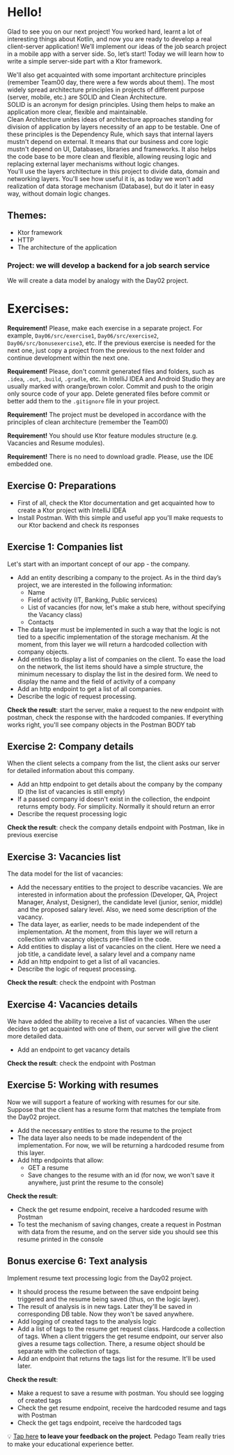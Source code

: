 # Hello!   

Glad to see you on our next project! You worked hard, learnt a lot of interesting things about Kotlin, and now you are ready to develop a real client-server application! We’ll implement our ideas of the job search project in a mobile app with a server side. So, let’s start! Today we will learn how to write a simple server-side part with a Ktor framework.

We'll also get acquainted with some important architecture principles (remember Team00 day, there were a few words about them). The most widely spread architecture principles in projects of different purpose (server, mobile, etc.) are SOLID and Clean Architecture.  
SOLID is an acronym for design principles. Using them helps to make an application more clear, flexible and maintainable.  
Clean Architecture unites ideas of architecture approaches standing for division of application by layers necessity of an app to be testable. One of these principles is the Dependency Rule, which says that internal layers mustn't depend on external. It means that our business and core logic mustn't depend on UI, Databases, libraries and frameworks. It also helps the code base to be more clean and flexible, allowing reusing logic and replacing external layer mechanisms without logic changes.  
You'll use the layers architecture in this project to divide data, domain and networking layers. You'll see how useful it is, as today we won't add realization of data storage mechanism (Database), but do it later in easy way, without domain logic changes.  

## Themes:
- Ktor framework
- HTTP
- The architecture of the application

### Project: we will develop a backend for a job search service
We will create a data model by analogy with the Day02 project.  

# Exercises:

**Requirement!** Please, make each exercise in a separate project. For example, `Day06/src/exercise1`, `Day06/src/exercise2`, `Day06/src/bonusexercise3`, etc. If the previous exercise is needed for the next one, just copy a project from the previous to the next folder and continue development within the next one.

**Requirement!** Please, don't commit generated files and folders, such as `.idea`, `.out`, `.build`, `.gradle`, etc. In IntelliJ IDEA and Android Studio they are usually marked with orange/brown color. Commit and push to the origin only source code of your app. Delete generated files before commit or better add them to the `.gitignore` file in your project.

**Requirement!** The project must be developed in accordance with the principles of clean architecture (remember the Team00)

**Requirement!** You should use Ktor feature modules structure (e.g. Vacancies and Resume modules).

**Requirement!** There is no need to download gradle. Please, use the IDE embedded one.

## Exercise 0: Preparations
- First of all, check the Ktor documentation and get acquainted how to create a Ktor project with IntelliJ IDEA
- Install Postman. With this simple and useful app you'll make requests to our Ktor backend and check its responses

## Exercise 1: Companies list
Let's start with an important concept of our app - the company.

- Add an entity describing a company to the project. As in the third day’s project, we are interested in the following information:
  - Name
  - Field of activity (IT, Banking, Public services)
  - List of vacancies (for now, let's make a stub here, without specifying the Vacancy class)
  - Contacts
- The data layer must be implemented in such a way that the logic is not tied to a specific implementation of the storage mechanism. At the moment, from this layer we will return a hardcoded collection with company objects.
- Add entities to display a list of companies on the client. To ease the load on the network, the list items should have a simple structure, the minimum necessary to display the list in the desired form. We need to display the name and the field of activity of a company
- Add an http endpoint to get a list of all companies.
- Describe the logic of request processing.

**Check the result**: start the server, make a request to the new endpoint with postman, check the response with the hardcoded companies. If everything works right, you'll see company objects in the Postman BODY tab

## Exercise 2: Company details
When the client selects a company from the list, the client asks our server for detailed information about this company.
- Add an http endpoint to get details about the company by the company ID (the list of vacancies is still empty)
- If a passed company id doesn't exist in the collection, the endpoint returns empty body. For simplicity. Normally it should return an error
- Describe the request processing logic

**Check the result**: check the company details endpoint with Postman, like in previous exercise

## Exercise 3: Vacancies list
The data model for the list of vacancies:
- Add the necessary entities to the project to describe vacancies. We are interested in information about the profession (Developer, QA, Project Manager, Analyst, Designer), the candidate level (junior, senior, middle) and the proposed salary level. Also, we need some description of the vacancy.
- The data layer, as earlier, needs to be made independent of the implementation. At the moment, from this layer we will return a collection with vacancy objects pre-filled in the code.
- Add entities to display a list of vacancies on the client. Here we need a job title, a candidate level, a salary level and a company name
- Add an http endpoint to get a list of all vacancies.
- Describe the logic of request processing.

**Check the result**: check the endpoint with Postman

## Exercise 4: Vacancies details
We have added the ability to receive a list of vacancies. When the user decides to get acquainted with one of them, our server will give the client more detailed data.
- Add an endpoint to get vacancy details

**Check the result**: check the endpoint with Postman

## Exercise 5: Working with resumes
Now we will support a feature of working with resumes for our site. Suppose that the client has a resume form that matches the template from the Day02 project.
- Add the necessary entities to store the resume to the project
- The data layer also needs to be made independent of the implementation. For now, we will be returning a hardcoded resume from this layer.
- Add http endpoints that allow:
  - GET a resume
  - Save changes to the resume with an id (for now, we won't save it anywhere, just print the resume to the console)

**Check the result**:
- Check the get resume endpoint, receive a hardcoded resume with Postman
- To test the mechanism of saving changes, create a request in Postman with data from the resume, and on the server side you should see this resume printed in the console

## Bonus exercise 6: Text analysis
Implement resume text processing logic from the Day02 project.
- It should process the resume between the save endpoint being triggered and the resume being saved (thus, on the logic layer).
- The result of analysis is in new tags. Later they'll be saved in corresponding DB table. Now they won't be saved anywhere.
- Add logging of created tags to the analysis logic
- Add a list of tags to the resume get request class. Hardcode a collection of tags. When a client triggers the get resume endpoint, our server also gives a resume tags collection. There, a resume object should be separate with the collection of tags.
- Add an endpoint that returns the tags list for the resume. It'll be used later. 

**Check the result**:
- Make a request to save a resume with postman. You should see logging of created tags
- Check the get resume endpoint, receive the hardcoded resume and tags with Postman
- Check the get tags endpoint, receive the hardcoded tags

💡 [Tap here](https://forms.gle/QKw7mAuvx9gyBk6k6) **to leave your feedback on the project**. Pedago Team really tries to make your educational experience better.
